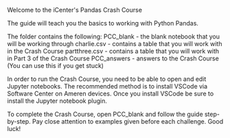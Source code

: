 Welcome to the iCenter's Pandas Crash Course


The guide will teach you the basics to working with Python Pandas.


The folder contains the following: 
PCC_blank - the blank notebook that you will be working through
charlie.csv - contains a table that you will work with in the Crash Course
partthree.csv - contains a table that you will work with in Part 3 of the Crash Course
PCC_answers - answers to the Crash Course (You can use this if you get stuck)



In order to run the Crash Course, you need to be able to open
and edit Jupyter notebooks. The recommended method is to install
VSCode via Software Center on Ameren devices. Once you install
VSCode be sure to install the Jupyter notebook plugin. 


To complete the Crash Course, open PCC_blank and follow the guide
step-by-step. Pay close attention to examples given before each
challenge. Good luck!


